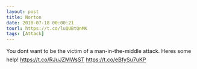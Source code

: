 ```yaml
---
layout: post
title: Norton
date: 2018-07-18 00:00:21
tourl: https://t.co/luQUBtQnMK
tags: [Attack]
---
```

You dont want to be the victim of a man-in-the-middle attack. Heres some help! https://t.co/RJuJZMWsST https://t.co/eBfySu7uKP
